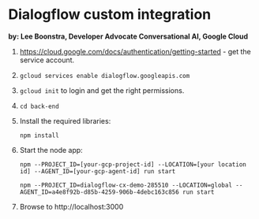 # Dialogflow custom integration

**by: Lee Boonstra, Developer Advocate Conversational AI, Google Cloud**

1. https://cloud.google.com/docs/authentication/getting-started - get the service account.

1. `gcloud services enable dialogflow.googleapis.com`

1. `gcloud init` to login and get the right permissions.

1. `cd back-end`

1. Install the required libraries:

    `npm install`

1. Start the node app:

   `npm --PROJECT_ID=[your-gcp-project-id] --LOCATION=[your location id] --AGENT_ID=[your-gcp-agent-id] run start`

   `npm --PROJECT_ID=dialogflow-cx-demo-285510 --LOCATION=global --AGENT_ID=a4e8f92b-d85b-4259-906b-4debc163c856 run start`

1. Browse to http://localhost:3000
